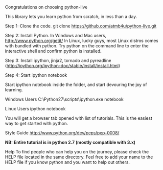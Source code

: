 Congratulations on choosing python-live

This library lets you learn python from scratch, in less than a day.

Step 1: Clone the code.
git clone https://github.com/atmb4u/python-live.git 

Step 2: Install Python.
In Windows and Mac users, http://www.python.org/getit/
In Linux, lucky guys, most Linux distros comes with bundled with python.
Try python on the command line to enter the interactive shell and 
confirm python is installed.

Step 3: Install ipython, jinja2, tornado and pyreadline
(http://ipython.org/ipython-doc/stable/install/install.html)

Step 4: Start ipython notebook

Start ipython notebook inside the folder, and start devouring the joy of learning.

Windows Users
C:\Python27\scripts\ipython.exe notebook

Linux Users
ipython notebook

You will get a browser tab opened with list of tutorials.
This is the easiest way to get started with python.


Style Guide
http://www.python.org/dev/peps/pep-0008/


**NB: Entire tutorial is in python 2.7 (mostly compatible with 3.x)**

Help
To find people who can help you on the journey, please check the HELP file located in the same directory.
Feel free to add your name to the HELP file if you know python and you want to help out others.
